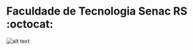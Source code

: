 # Faculdade de Tecnologia Senac RS :octocat:

![alt text](http://bestwalle.mobi/wp-content/uploads/octocat-icon-wallpapers-12.jpg "GitHub")